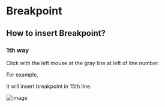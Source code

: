 # Breakpoint
## How to insert Breakpoint?
### 1th way
Click with the left mouse at the gray line at left of line number.

For example, 

It will insert breakpoint in 15th line.

![image](https://github.com/user-attachments/assets/ea9ca27b-507d-4f5c-8908-3baec02178b9)
